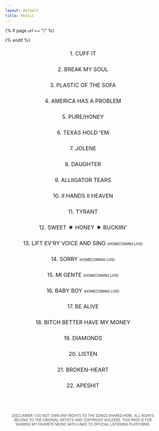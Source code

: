 ```yaml
---
layout: defualt
title: Khalil
---
```


{% if page.url == "/" %}

<style> header a[href="/"], header a[href="/"] { display: none; } </style>
{% endif %}

<style>body {padding-top:90px;padding-bottom:70px;overflow-x:hidden;}.song-list {max-width:95%;margin:0 auto;padding0;} .song {cursor: pointer;padding:10px;display:flex;align-items:top;justify-content:center;flex-direction:column;padding-bottom:20px;}.tit {display:flex;margin:0 auto;align-items:top;justify-content:center;}.song-number {text-align:right;}.song-title {word-wrap:break-word;text-align:center;font-size:1.1rem;}.platforms {display: none;gap:20px;justify-content:space-around;align-items:center;flex-direction:row;margin:0 auto;padding:0;padding-top:15px;padding-bottom:20px;flex-wrap:wrap;}.platforms img {max-width: 30px;height:30px;margin:0;padding:0;cursor: pointer;}.song-title.text {font-size:1.4rem;}.dis {color:var(--text-color);font-family:var(--font-main);font-weight:300;text-align:center;text-transform:uppercase;font-size:0.7rem;margin:0;padding:0 20px;padding-top:60px;}#bold {font-family:var(--font-main-bold);font-weight:300;}</style>

<div class="song-list">
<div class="song" onclick="togglePlatforms(this)">
<div class="tit"><span class="song-title">1. CUFF IT</span></div>
<div class="platforms">
<a href="https://music.apple.com/il/album/cuff-it/1630005298?i=1630005850" target="_blank" aria-label="Apple Music Link" rel="noreferrer"><img src="https://raw.githubusercontent.com/Khalil2000web/Music/refs/heads/main/static/media/apple.svg" alt="Apple Music"></a>
<a href="https://open.spotify.com/track/1xzi1Jcr7mEi9K2RfzLOqS?si=3c69a2b11f6344aa" target="_blank" aria-label="Spotify Link" rel="noreferrer"><img src="https://raw.githubusercontent.com/Khalil2000web/Music/refs/heads/main/static/media/spotify.svg" alt="Spotify"></a>
<a href="https://music.amazon.com/tracks/B0B4KN2RR8?marketplaceId=ATVPDKIKX0DER&musicTerritory=US&ref=dm_sh_25sQh7yzFOvTrwi8eJSuwKmj2" target="_blank" aria-label="Amazon Music Link" rel="noreferrer"><img src="https://raw.githubusercontent.com/Khalil2000web/Music/refs/heads/main/static/media/amazon.svg" alt="Apple Music"></a>
<a href="https://tidal.com/browse/track/240189297" target="_blank" aria-label="Tidal Link" rel="noreferrer"><img src="https://raw.githubusercontent.com/Khalil2000web/Music/refs/heads/main/static/media/tidal.svg" alt="YouTube"></a>
</div>
</div>
<div class="song" onclick="togglePlatforms(this)">
<div class="tit">
<span class="song-title">2. BREAK MY SOUL</span>
</div>
<div class="platforms">
<a href="https://music.apple.com/il/album/break-my-soul/1630005298?i=1630005854" target="_blank" aria-label="Apple Music Link" rel="noreferrer"><img src="https://raw.githubusercontent.com/Khalil2000web/Music/refs/heads/main/static/media/apple.svg" alt="Apple Music"></a>
<a href="https://open.spotify.com/track/5pyoxDZ1PX0KxBxiRVxA4U?si=76e7c495a50d442c" target="_blank" aria-label="Spotify Link" rel="noreferrer"><img src="https://raw.githubusercontent.com/Khalil2000web/Music/refs/heads/main/static/media/spotify.svg" alt="Spotify"></a>
<a href="https://music.amazon.com/tracks/B0B4KLP9JK?marketplaceId=ATVPDKIKX0DER&musicTerritory=US&ref=dm_sh_EjaIzkyMgsAHhaweisxb6nFYN" target="_blank" aria-label="Amazon Music Link" rel="noreferrer"><img src="https://raw.githubusercontent.com/Khalil2000web/Music/refs/heads/main/static/media/amazon.svg" alt="Apple Music"></a>
<a href="https://tidal.com/browse/track/240549035" target="_blank" aria-label="Tidal Link" rel="noreferrer"><img src="https://raw.githubusercontent.com/Khalil2000web/Music/refs/heads/main/static/media/tidal.svg" alt="YouTube"></a>
</div>
</div>
<div class="song" onclick="togglePlatforms(this)">
<div class="tit">
<span class="song-title">3. PLASTIC OF THE SOFA</span>
</div>
<div class="platforms">
<a href="https://music.apple.com/il/album/plastic-off-the-sofa/1630005298?i=1630005858" target="_blank" aria-label="Apple Music Link" rel="noreferrer"><img src="https://raw.githubusercontent.com/Khalil2000web/Music/refs/heads/main/static/media/apple.svg" alt="Apple Music"></a>
<a href="https://open.spotify.com/track/6ufcuVInt0ocHrUimDjGlb?si=ddb2da67da56400d" target="_blank" aria-label="Spotify Link" rel="noreferrer"><img src="https://raw.githubusercontent.com/Khalil2000web/Music/refs/heads/main/static/media/spotify.svg" alt="Spotify"></a>
<a href="https://music.amazon.com/tracks/B0B4KMFK5S?marketplaceId=ATVPDKIKX0DER&musicTerritory=US&ref=dm_sh_VLcMjSFYV3VoepdCKj2MENoRH" target="_blank" aria-label="Amazon Music Link" rel="noreferrer"><img src="https://raw.githubusercontent.com/Khalil2000web/Music/refs/heads/main/static/media/amazon.svg" alt="Apple Music"></a>
<a href="https://tidal.com/browse/track/240549037" target="_blank" aria-label="Tidal Link" rel="noreferrer"><img src="https://raw.githubusercontent.com/Khalil2000web/Music/refs/heads/main/static/media/tidal.svg" alt="YouTube"></a>
</div>
</div>
<div class="song" onclick="togglePlatforms(this)">
<div class="tit">
<span class="song-title">4. AMERICA HAS A PROBLEM</span>
</div>
<div class="platforms">
<a href="https://music.apple.com/il/album/america-has-a-problem/1630005298?i=1630005872" target="_blank" aria-label="Apple Music Link" rel="noreferrer"><img src="https://raw.githubusercontent.com/Khalil2000web/Music/refs/heads/main/static/media/apple.svg" alt="Apple Music"></a>
<a href="https://open.spotify.com/track/2XMAWynSTIst5KmLSv0Npf?si=e7b6bc07c35a4e0f" target="_blank" aria-label="Spotify Link" rel="noreferrer"><img src="https://raw.githubusercontent.com/Khalil2000web/Music/refs/heads/main/static/media/spotify.svg" alt="Spotify"></a>
<a href="https://music.amazon.com/tracks/B0B4KMR8QY?marketplaceId=ATVPDKIKX0DER&musicTerritory=US&ref=dm_sh_FbOgn7jnPSwx1TI1kQvys7Jp0" target="_blank" aria-label="Amazon Music Link" rel="noreferrer"><img src="https://raw.githubusercontent.com/Khalil2000web/Music/refs/heads/main/static/media/amazon.svg" alt="Apple Music"></a>
<a href="https://tidal.com/browse/track/240549043" target="_blank" aria-label="Tidal Link" rel="noreferrer"><img src="https://raw.githubusercontent.com/Khalil2000web/Music/refs/heads/main/static/media/tidal.svg" alt="YouTube"></a>
</div>
</div>
<div class="song" onclick="togglePlatforms(this)">
<div class="tit">
<span class="song-title">5. PURE/HONEY</span>
</div>
<div class="platforms">
<a href="https://music.apple.com/il/album/pure-honey/1630005298?i=1630006146" target="_blank" aria-label="Apple Music Link" rel="noreferrer"><img src="https://raw.githubusercontent.com/Khalil2000web/Music/refs/heads/main/static/media/apple.svg" alt="Apple Music"></a>
<a href="https://open.spotify.com/track/4DByEumlGTZKSzuVEZ35eo?si=1b7a2b92def14f66" target="_blank" aria-label="Spotify Link" rel="noreferrer"><img src="https://raw.githubusercontent.com/Khalil2000web/Music/refs/heads/main/static/media/spotify.svg" alt="Spotify"></a>
<a href="https://music.amazon.com/tracks/B0B4KPHNSD?marketplaceId=ATVPDKIKX0DER&musicTerritory=US&ref=dm_sh_RJn3xQTQOEnAApg1RNaaPUltO" target="_blank" aria-label="Amazon Music Link" rel="noreferrer"><img src="https://raw.githubusercontent.com/Khalil2000web/Music/refs/heads/main/static/media/amazon.svg" alt="Apple Music"></a>
<a href="https://tidal.com/browse/track/240549044" target="_blank" aria-label="Tidal Link" rel="noreferrer"><img src="https://raw.githubusercontent.com/Khalil2000web/Music/refs/heads/main/static/media/tidal.svg" alt="YouTube"></a>
</div>
</div>
<div class="song" onclick="togglePlatforms(this)">
<div class="tit">
<span class="song-title">6. TEXAS HOLD 'EM</span>
</div>
<div class="platforms">
<a href="https://music.apple.com/il/album/texas-hold-em/1738363766?i=1738363782" target="_blank" aria-label="Apple Music Link" rel="noreferrer"><img src="https://raw.githubusercontent.com/Khalil2000web/Music/refs/heads/main/static/media/apple.svg" alt="Apple Music"></a>
<a href="https://open.spotify.com/track/7wLShogStyDeZvL0a6daN5?si=ef1fd7121c864026" target="_blank" aria-label="Spotify Link" rel="noreferrer"><img src="https://raw.githubusercontent.com/Khalil2000web/Music/refs/heads/main/static/media/spotify.svg" alt="Spotify"></a>
<a href="https://music.amazon.com/tracks/B0CZ86YQSX?marketplaceId=ATVPDKIKX0DER&musicTerritory=US&ref=dm_sh_KY5eyW1gXsQn0jcHLrsZZgtzh" target="_blank" aria-label="Amazon Music Link" rel="noreferrer"><img src="https://raw.githubusercontent.com/Khalil2000web/Music/refs/heads/main/static/media/amazon.svg" alt="Apple Music"></a>
<a href="https://tidal.com/browse/track/353983142" target="_blank" aria-label="Tidal Link" rel="noreferrer"><img src="https://raw.githubusercontent.com/Khalil2000web/Music/refs/heads/main/static/media/tidal.svg" alt="YouTube"></a>
</div>
</div>
<div class="song" onclick="togglePlatforms(this)">
<div class="tit">
<span class="song-title">7. JOLENE</span>
</div>
<div class="platforms">
<a href="https://music.apple.com/il/album/jolene/1738363766?i=1738363893" target="_blank" aria-label="Apple Music Link" rel="noreferrer"><img src="https://raw.githubusercontent.com/Khalil2000web/Music/refs/heads/main/static/media/apple.svg" alt="Apple Music"></a>
<a href="https://open.spotify.com/track/2PmMh2t7jAtN6cqFooA0Xy?si=cf86308a67694fe9" target="_blank" aria-label="Spotify Link" rel="noreferrer"><img src="https://raw.githubusercontent.com/Khalil2000web/Music/refs/heads/main/static/media/spotify.svg" alt="Spotify"></a>
<a href="https://music.amazon.com/tracks/B0CZ86XBYT?marketplaceId=ATVPDKIKX0DER&musicTerritory=US&ref=dm_sh_nDNCyi4ikhHW9hVngcPFULYe0" target="_blank" aria-label="Amazon Music Link" rel="noreferrer"><img src="https://raw.githubusercontent.com/Khalil2000web/Music/refs/heads/main/static/media/amazon.svg" alt="Apple Music"></a>
<a href="https://tidal.com/browse/track/353983145" target="_blank" aria-label="Tidal Link" rel="noreferrer"><img src="https://raw.githubusercontent.com/Khalil2000web/Music/refs/heads/main/static/media/tidal.svg" alt="YouTube"></a>
</div>
</div>
<div class="song" onclick="togglePlatforms(this)">
<div class="tit">
<span class="song-title">8. DAUGHTER</span>
</div>
<div class="platforms">
<a href="https://music.apple.com/il/album/daughter/1738363766?i=1738363894" target="_blank" aria-label="Apple Music Link" rel="noreferrer"><img src="https://raw.githubusercontent.com/Khalil2000web/Music/refs/heads/main/static/media/apple.svg" alt="Apple Music"></a>
<a href="https://open.spotify.com/track/0hWCzWl04zT7P6vMy63XCN?si=3bfdf448ca1d47f7" target="_blank" aria-label="Spotify Link" rel="noreferrer"><img src="https://raw.githubusercontent.com/Khalil2000web/Music/refs/heads/main/static/media/spotify.svg" alt="Spotify"></a>
<a href="https://music.amazon.com/tracks/B0CZ88WT9Z?marketplaceId=ATVPDKIKX0DER&musicTerritory=US&ref=dm_sh_f9JbbS9cy67nawzKXbC40qzoz" target="_blank" aria-label="Amazon Music Link" rel="noreferrer"><img src="https://raw.githubusercontent.com/Khalil2000web/Music/refs/heads/main/static/media/amazon.svg" alt="Apple Music"></a>
<a href="https://tidal.com/browse/track/353983147" target="_blank" aria-label="Tidal Link" rel="noreferrer"><img src="https://raw.githubusercontent.com/Khalil2000web/Music/refs/heads/main/static/media/tidal.svg" alt="YouTube"></a>
</div>
</div>
<div class="song" onclick="togglePlatforms(this)">
<div class="tit">
<span class="song-title">9. ALLIIGATOR TEARS</span>
</div>
<div class="platforms">
<a href="https://music.apple.com/il/album/alliigator-tears/1738363766?i=1738363898" target="_blank" aria-label="Apple Music Link" rel="noreferrer"><img src="https://raw.githubusercontent.com/Khalil2000web/Music/refs/heads/main/static/media/apple.svg" alt="Apple Music"></a>
<a href="https://open.spotify.com/track/1LSWDkZxVngIpfjvMs6Q56?si=1c9703eca03247a9" target="_blank" aria-label="Spotify Link" rel="noreferrer"><img src="https://raw.githubusercontent.com/Khalil2000web/Music/refs/heads/main/static/media/spotify.svg" alt="Spotify"></a>
<a href="https://music.amazon.com/tracks/B0CZ8DGC1F?marketplaceId=ATVPDKIKX0DER&musicTerritory=US&ref=dm_sh_kMgpWdaB4q5zKXbtyUqO7hlbJ" target="_blank" aria-label="Amazon Music Link" rel="noreferrer"><img src="https://raw.githubusercontent.com/Khalil2000web/Music/refs/heads/main/static/media/amazon.svg" alt="Apple Music"></a>
<a href="https://tidal.com/browse/track/353983150" target="_blank" aria-label="Tidal Link" rel="noreferrer"><img src="https://raw.githubusercontent.com/Khalil2000web/Music/refs/heads/main/static/media/tidal.svg" alt="YouTube"></a>
</div>
</div>
<div class="song" onclick="togglePlatforms(this)">
<div class="tit">
<span class="song-title">10. II HANDS II HEAVEN</span>
</div>
<div class="platforms">
<a href="https://music.apple.com/il/album/ii-hands-ii-heaven/1738363766?i=1738364005" target="_blank" aria-label="Apple Music Link" rel="noreferrer"><img src="https://raw.githubusercontent.com/Khalil2000web/Music/refs/heads/main/static/media/apple.svg" alt="Apple Music"></a>
<a href="https://open.spotify.com/track/1Y7vNzQrybb2ICYKmbOfdt?si=172f50b4118040c2" target="_blank" aria-label="Spotify Link" rel="noreferrer"><img src="https://raw.githubusercontent.com/Khalil2000web/Music/refs/heads/main/static/media/spotify.svg" alt="Spotify"></a>
<a href="https://music.amazon.com/tracks/B0CZ86XBXY?marketplaceId=ATVPDKIKX0DER&musicTerritory=US&ref=dm_sh_2rB9NkiOshoInKiVR28EpqUjN" target="_blank" aria-label="Amazon Music Link" rel="noreferrer"><img src="https://raw.githubusercontent.com/Khalil2000web/Music/refs/heads/main/static/media/amazon.svg" alt="Apple Music"></a>
<a href="https://tidal.com/browse/track/353983162" target="_blank" aria-label="Tidal Link" rel="noreferrer"><img src="https://raw.githubusercontent.com/Khalil2000web/Music/refs/heads/main/static/media/tidal.svg" alt="YouTube"></a>
</div>
</div>
<div class="song" onclick="togglePlatforms(this)">
<div class="tit">
<span class="song-title">11. TYRANT</span>
</div>
<div class="platforms">
<a href="https://music.apple.com/il/album/tyrant/1738363766?i=1738364006" target="_blank" aria-label="Apple Music Link" rel="noreferrer"><img src="https://raw.githubusercontent.com/Khalil2000web/Music/refs/heads/main/static/media/apple.svg" alt="Apple Music"></a>
<a href="https://open.spotify.com/track/5mUlozUYpdmXVPkj4BW8cA?si=775e6c3f9a1e4033" target="_blank" aria-label="Spotify Link" rel="noreferrer"><img src="https://raw.githubusercontent.com/Khalil2000web/Music/refs/heads/main/static/media/spotify.svg" alt="Spotify"></a>
<a href="https://music.amazon.com/tracks/B0CZ88S513?marketplaceId=ATVPDKIKX0DER&musicTerritory=US&ref=dm_sh_mLyhhYlYgqvYlYBk136dKfVmI" target="_blank" aria-label="Amazon Music Link" rel="noreferrer"><img src="https://raw.githubusercontent.com/Khalil2000web/Music/refs/heads/main/static/media/amazon.svg" alt="Apple Music"></a>
<a href="https://tidal.com/browse/track/353983163" target="_blank" aria-label="Tidal Link" rel="noreferrer"><img src="https://raw.githubusercontent.com/Khalil2000web/Music/refs/heads/main/static/media/tidal.svg" alt="YouTube"></a>
</div>
</div>
<div class="song" onclick="togglePlatforms(this)">
<div class="tit">
<span class="song-title">12. SWEET ★ HONEY ★ BUCKIIN'</span>
</div>
<div class="platforms">
<a href="https://music.apple.com/il/album/sweet-honey-buckiin/1738363766?i=1738364007" target="_blank" aria-label="Apple Music Link" rel="noreferrer"><img src="https://raw.githubusercontent.com/Khalil2000web/Music/refs/heads/main/static/media/apple.svg" alt="Apple Music"></a>
<a href="https://open.spotify.com/track/7CA0mEKqEZ0WFAIlTS4uEl?si=506db0343779483c" target="_blank" aria-label="Spotify Link" rel="noreferrer"><img src="https://raw.githubusercontent.com/Khalil2000web/Music/refs/heads/main/static/media/spotify.svg" alt="Spotify"></a>
<a href="https://music.amazon.com/tracks/B0CZ8TDYF3?marketplaceId=ATVPDKIKX0DER&musicTerritory=US&ref=dm_sh_4DS0HJAkLKTh3y2rmHfKvEJCF" target="_blank" aria-label="Amazon Music Link" rel="noreferrer"><img src="https://raw.githubusercontent.com/Khalil2000web/Music/refs/heads/main/static/media/amazon.svg" alt="Apple Music"></a>
<a href="https://tidal.com/browse/track/353983164" target="_blank" aria-label="Tidal Link" rel="noreferrer"><img src="https://raw.githubusercontent.com/Khalil2000web/Music/refs/heads/main/static/media/tidal.svg" alt="YouTube"></a>
</div>
</div>
<div class="song" onclick="togglePlatforms(this)">
<div class="tit">
<span class="song-title">13. LIFT EV’RY VOICE AND SING <span style="font-size:0.7rem;">(HOMECOMING LIVE)</span></span>
</div>
<div class="platforms">
<a href="https://music.apple.com/il/album/lift-evry-voice-and-sing-homecoming-live/1459930448?i=1459930463" target="_blank" aria-label="Apple Music Link" rel="noreferrer"><img src="https://raw.githubusercontent.com/Khalil2000web/Music/refs/heads/main/static/media/apple.svg" alt="Apple Music"></a>
<a href="https://open.spotify.com/track/0QRxJvOohS8yiGC1n98uFM?si=b17c60ac15594fae" target="_blank" aria-label="Spotify Link" rel="noreferrer"><img src="https://raw.githubusercontent.com/Khalil2000web/Music/refs/heads/main/static/media/spotify.svg" alt="Spotify"></a>
<a href="https://music.amazon.com/tracks/B07QRTXYCB?marketplaceId=ATVPDKIKX0DER&musicTerritory=US&ref=dm_sh_HHUQb4OfQTlljc1bfiePNY5sl" target="_blank" aria-label="Amazon Music Link" rel="noreferrer"><img src="https://raw.githubusercontent.com/Khalil2000web/Music/refs/heads/main/static/media/amazon.svg" alt="Apple Music"></a>
<a href="https://tidal.com/browse/track/107780090" target="_blank" aria-label="Tidal Link" rel="noreferrer"><img src="https://raw.githubusercontent.com/Khalil2000web/Music/refs/heads/main/static/media/tidal.svg" alt="YouTube"></a>
</div>
</div>
<div class="song" onclick="togglePlatforms(this)">
<div class="tit">
<span class="song-title">14. SORRY <span style="font-size:0.7rem;">(HOMECOMING LIVE)</span></span>
</div>
<div class="platforms">
<a href="https://music.apple.com/il/album/sorry-homecoming-live/1459930448?i=1459930600" target="_blank" aria-label="Apple Music Link" rel="noreferrer"><img src="https://raw.githubusercontent.com/Khalil2000web/Music/refs/heads/main/static/media/apple.svg" alt="Apple Music"></a>
<a href="https://open.spotify.com/track/1GWk2MHsycvbyOFaWFiOMk?si=6d60aa0975a24124" target="_blank" aria-label="Spotify Link" rel="noreferrer"><img src="https://raw.githubusercontent.com/Khalil2000web/Music/refs/heads/main/static/media/spotify.svg" alt="Spotify"></a>
<a href="https://music.amazon.com/tracks/B07QQVQNV1?marketplaceId=ATVPDKIKX0DER&musicTerritory=US&ref=dm_sh_QhQSPYBnZ296aRcOqdoBPpycy" target="_blank" aria-label="Amazon Music Link" rel="noreferrer"><img src="https://raw.githubusercontent.com/Khalil2000web/Music/refs/heads/main/static/media/amazon.svg" alt="Apple Music"></a>
<a href="https://tidal.com/browse/track/107780093" target="_blank" aria-label="Tidal Link" rel="noreferrer"><img src="https://raw.githubusercontent.com/Khalil2000web/Music/refs/heads/main/static/media/tidal.svg" alt="YouTube"></a>
</div>
</div>

<div class="song" onclick="togglePlatforms(this)">
<div class="tit">
<span class="song-title">15. MI GENTE <span style="font-size:0.7rem;">(HOMECOMING LIVE)</span></span>
</div>
<div class="platforms">
<a href="https://music.apple.com/il/album/mi-gente-homecoming-live/1459930448?i=1459930809" target="_blank" aria-label="Apple Music Link" rel="noreferrer"><img src="https://raw.githubusercontent.com/Khalil2000web/Music/refs/heads/main/static/media/apple.svg" alt="Apple Music"></a>
<a href="https://open.spotify.com/track/2iGIBnofyVatf7cjtyIGlI?si=8320aa0f2eab4988" target="_blank" aria-label="Spotify Link" rel="noreferrer"><img src="https://raw.githubusercontent.com/Khalil2000web/Music/refs/heads/main/static/media/spotify.svg" alt="Spotify"></a>
<a href="https://music.amazon.com/tracks/B07QQVNKQZ?marketplaceId=ATVPDKIKX0DER&musicTerritory=US&ref=dm_sh_l4wRNdzaqm4l4RoXiuDHbUhIa" target="_blank" aria-label="Amazon Music Link" rel="noreferrer"><img src="https://raw.githubusercontent.com/Khalil2000web/Music/refs/heads/main/static/media/amazon.svg" alt="Apple Music"></a>
<a href="https://tidal.com/browse/track/107780108" target="_blank" aria-label="Tidal Link" rel="noreferrer"><img src="https://raw.githubusercontent.com/Khalil2000web/Music/refs/heads/main/static/media/tidal.svg" alt="YouTube"></a>
</div>
</div>
<div class="song" onclick="togglePlatforms(this)">
<div class="tit">
<span class="song-title">16. BABY BOY <span style="font-size:0.7rem;">(HOMECOMING LIVE)</span></span>
</div>
<div class="platforms">
<a href="https://music.apple.com/il/album/baby-boy-homecoming-live/1459930448?i=1459930901" target="_blank" aria-label="Apple Music Link" rel="noreferrer"><img src="https://raw.githubusercontent.com/Khalil2000web/Music/refs/heads/main/static/media/apple.svg" alt="Apple Music"></a>
<a href="https://open.spotify.com/track/06iMNM7Q9kX93yBKXb7K8H?si=45f15d0f179f462c" target="_blank" aria-label="Spotify Link" rel="noreferrer"><img src="https://raw.githubusercontent.com/Khalil2000web/Music/refs/heads/main/static/media/spotify.svg" alt="Spotify"></a>
<a href="https://music.amazon.com/tracks/B07QLNYKJ4?marketplaceId=ATVPDKIKX0DER&musicTerritory=US&ref=dm_sh_oKjT20Uut5qzoGkEg6zDgSIH8" target="_blank" aria-label="Amazon Music Link" rel="noreferrer"><img src="https://raw.githubusercontent.com/Khalil2000web/Music/refs/heads/main/static/media/amazon.svg" alt="Apple Music"></a>
<a href="https://tidal.com/browse/track/107780109" target="_blank" aria-label="Tidal Link" rel="noreferrer"><img src="https://raw.githubusercontent.com/Khalil2000web/Music/refs/heads/main/static/media/tidal.svg" alt="YouTube"></a>
</div>
</div>
<div class="song" onclick="togglePlatforms(this)">
<div class="tit">
<span class="song-title">17. BE ALIVE</span>
</div>
<div class="platforms">
<a href="https://music.apple.com/il/album/be-alive-original-song-from-the-motion-picture-king-richard/1594468367?i=1594468375" target="_blank" aria-label="Apple Music Link" rel="noreferrer"><img src="https://raw.githubusercontent.com/Khalil2000web/Music/refs/heads/main/static/media/apple.svg" alt="Apple Music"></a>
<a href="https://open.spotify.com/track/1RI4YQVFh7onQD07QuL8ND?si=870a44da672e4710" target="_blank" aria-label="Spotify Link" rel="noreferrer"><img src="https://raw.githubusercontent.com/Khalil2000web/Music/refs/heads/main/static/media/spotify.svg" alt="Spotify"></a>
<a href="https://music.amazon.com/tracks/B09LGPQGJK?marketplaceId=ATVPDKIKX0DER&musicTerritory=US&ref=dm_sh_OgjDx3XxecqumZASJOXlGMwwa" target="_blank" aria-label="Amazon Music Link" rel="noreferrer"><img src="https://raw.githubusercontent.com/Khalil2000web/Music/refs/heads/main/static/media/amazon.svg" alt="Apple Music"></a>
<a href="https://tidal.com/browse/track/204510808" target="_blank" aria-label="Tidal Link" rel="noreferrer"><img src="https://raw.githubusercontent.com/Khalil2000web/Music/refs/heads/main/static/media/tidal.svg" alt="YouTube"></a>
</div>
</div>
<div class="song" onclick="togglePlatforms(this)">
<div class="tit"><span class="song-title">18. BITCH BETTER HAVE MY MONEY</span></div>
<div class="platforms">
<a href="https://music.apple.com/il/album/bitch-better-have-my-money/985890722?i=985890936$0" target="_blank" aria-label="Apple Music Link" rel="noreferrer"><img src="https://raw.githubusercontent.com/Khalil2000web/Music/refs/heads/main/static/media/apple.svg" alt="Apple Music"></a>
<a href="https://open.spotify.com/track/0NTMtAO2BV4tnGvw9EgBVq?si=hhtIFd3kSg-8f7mbTUiWKA$0" target="_blank" aria-label="Spotify Link" rel="noreferrer"><img src="https://raw.githubusercontent.com/Khalil2000web/Music/refs/heads/main/static/media/spotify.svg" alt="Spotify"></a>
<a href="https://tidal.com/browse/track/44128998$0" target="_blank" aria-label="Tidal Link" rel="noreferrer"><img src="https://raw.githubusercontent.com/Khalil2000web/Music/refs/heads/main/static/media/tidal.svg" alt="YouTube"></a>
</div>
</div>
<div class="song" onclick="togglePlatforms(this)">
<div class="tit"><span class="song-title">19. DIAMONDS</span></div>
<div class="platforms">
<a href="https://music.apple.com/il/album/diamonds/1443232426?i=1443232440$0" target="_blank" aria-label="Apple Music Link" rel="noreferrer"><img src="https://raw.githubusercontent.com/Khalil2000web/Music/refs/heads/main/static/media/apple.svg" alt="Apple Music"></a>
<a href="https://open.spotify.com/track/6O20JhBJPePEkBdrB5sqRx?si=TMOfc0mPTYqIv16_CchsSw" target="_blank" aria-label="Spotify Link" rel="noreferrer"><img src="https://raw.githubusercontent.com/Khalil2000web/Music/refs/heads/main/static/media/spotify.svg" alt="Spotify"></a>
<a href="https://music.amazon.com/tracks/B009L5EOCU?marketplaceId=ATVPDKIKX0DER&musicTerritory=US&ref=dm_sh_pBCR6iJ3KmLrUySHJikoYW6Df$0" target="_blank" aria-label="Amazon Music Link" rel="noreferrer"><img src="https://raw.githubusercontent.com/Khalil2000web/Music/refs/heads/main/static/media/amazon.svg" alt="Apple Music"></a>
<a href="https://tidal.com/browse/track/17369359$0" target="_blank" aria-label="Tidal Link" rel="noreferrer"><img src="https://raw.githubusercontent.com/Khalil2000web/Music/refs/heads/main/static/media/tidal.svg" alt="YouTube"></a>
</div>
</div>
<div class="song" onclick="togglePlatforms(this)">
<div class="tit"><span class="song-title">20. LISTEN</span></div>
<div class="platforms">
<a href="https://music.apple.com/il/music-video/listen/585819824$0" target="_blank" aria-label="Apple Music Link" rel="noreferrer"><img src="https://raw.githubusercontent.com/Khalil2000web/Music/refs/heads/main/static/media/apple.svg" alt="Apple Music"></a>
<a href="https://open.spotify.com/album/3rK8SJ37rtNA2LzFpXq9NX?si=rt4keBOzSFScPL1-XqHfCw$0" target="_blank" aria-label="Spotify Link" rel="noreferrer"><img src="https://raw.githubusercontent.com/Khalil2000web/Music/refs/heads/main/static/media/spotify.svg" alt="Spotify"></a>
<a href="https://music.amazon.com/tracks/B001L4FWRA?marketplaceId=ATVPDKIKX0DER&musicTerritory=US&ref=dm_sh_bmqEGxBx1XWDajWuFTGNgZGi6$0" target="_blank" aria-label="Amazon Music Link" rel="noreferrer"><img src="https://raw.githubusercontent.com/Khalil2000web/Music/refs/heads/main/static/media/amazon.svg" alt="Apple Music"></a>
<a href="https://tidal.com/browse/track/18005751$0" target="_blank" aria-label="Tidal Link" rel="noreferrer"><img src="https://raw.githubusercontent.com/Khalil2000web/Music/refs/heads/main/static/media/tidal.svg" alt="YouTube"></a>
</div>
</div>
<div class="song" onclick="togglePlatforms(this)">
<div class="tit"><span class="song-title">21. BROKEN-HEART</span></div>
<div class="platforms">
<a href="https://music.apple.com/il/album/broken-hearted-girl/332706800?i=332707000$0" target="_blank" aria-label="Apple Music Link" rel="noreferrer"><img src="https://raw.githubusercontent.com/Khalil2000web/Music/refs/heads/main/static/media/apple.svg" alt="Apple Music"></a>
<a href="https://open.spotify.com/track/7zP67rufQgoODWFI45jntD?si=U3j2VNC_TTyOToS3SqCeLQ$0" target="_blank" aria-label="Spotify Link" rel="noreferrer"><img src="https://raw.githubusercontent.com/Khalil2000web/Music/refs/heads/main/static/media/spotify.svg" alt="Spotify"></a>
<a href="https://music.amazon.com/tracks/B001KR3M3Y?marketplaceId=ATVPDKIKX0DER&musicTerritory=US&ref=dm_sh_ez9eyTvAZVtHp2uJdGXgh3quz$0" target="_blank" aria-label="Amazon Music Link" rel="noreferrer"><img src="https://raw.githubusercontent.com/Khalil2000web/Music/refs/heads/main/static/media/amazon.svg" alt="Apple Music"></a>
<a href="https://tidal.com/browse/video/97376745$0" target="_blank" aria-label="Tidal Link" rel="noreferrer"><img src="https://raw.githubusercontent.com/Khalil2000web/Music/refs/heads/main/static/media/tidal.svg" alt="YouTube"></a>
</div>
</div>
<div class="song" onclick="togglePlatforms(this)">
<div class="tit"><span class="song-title">22. APESHIT</span></div>
<div class="platforms">
<a href="https://music.apple.com/il/album/apeshit/1400117883?i=1400118055$0" target="_blank" aria-label="Apple Music Link" rel="noreferrer"><img src="https://raw.githubusercontent.com/Khalil2000web/Music/refs/heads/main/static/media/apple.svg" alt="Apple Music"></a>
<a href="https://open.spotify.com/track/62GXGpd73vslqIBHq8XqOx?si=gL02i64aQqawYJLHOmztEw$0" target="_blank" aria-label="Spotify Link" rel="noreferrer"><img src="https://raw.githubusercontent.com/Khalil2000web/Music/refs/heads/main/static/media/spotify.svg" alt="Spotify"></a>
<a href="https://music.amazon.com/tracks/B07DT95T76?marketplaceId=ATVPDKIKX0DER&musicTerritory=US&ref=dm_sh_neTIZNb9RONqoZpSlaUghIo5a$0" target="_blank" aria-label="Amazon Music Link" rel="noreferrer"><img src="https://raw.githubusercontent.com/Khalil2000web/Music/refs/heads/main/static/media/amazon.svg" alt="Apple Music"></a>
<a href="https://tidal.com/browse/track/90521282$0" target="_blank" aria-label="Tidal Link" rel="noreferrer"><img src="https://raw.githubusercontent.com/Khalil2000web/Music/refs/heads/main/static/media/tidal.svg" alt="YouTube"></a>
</div>
</div>
</div>
<p class="dis">
<span id="bold">Disclaimer:</span> I do not own any rights to the songs shared here. All rights belong to the original artists and copyright holders. This page is for sharing my favorite music with links to official listening platforms.
</p>
<script>
const rows = document.querySelectorAll(".song");
const overlayButtons = document.querySelectorAll('.overlay-btn');
let openRow = null;

rows.forEach((songElement) => {
  songElement.addEventListener("click", () => togglePlatforms(songElement));
});

function togglePlatforms(songElement) {
  if (openRow && openRow !== songElement) {
    openRow.querySelector(".platforms").style.display = "none";
    openRow.querySelector(".song-title").classList.remove("text");
  }

  if (openRow !== songElement) {
    songElement.querySelector(".platforms").style.display = "flex";
    songElement.querySelector(".song-title").classList.add("text");
    openRow = songElement;
  }
}
</script>
